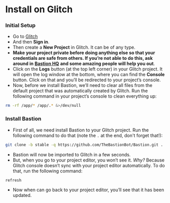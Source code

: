 # Install on Glitch

### Initial Setup <a id="initial-setup-glitch"></a>

* Go to [Glitch](https://glitch.com)
* And then **Sign in**.
* Then create a **New Project** in Glitch. It can be of any type.
* **Make your project private before doing anything else so that your credentials are safe from others. If you’re not able to do this, ask around in** [**Bastion HQ**](https://discord.gg/fzx8fkt) **and some amazing people will help you out**.
* Click on the **Logs** button \(at the top left corner\) in your Glitch project. It will open the log window at the bottom, where you can find the **Console** button. Click on that and you’ll be redirected to your project’s console.
* Now, before we install Bastion, we’ll need to clear all files from the default project that was automatically created by Glitch. Run the following command in your project’s console to clean everything up:

```bash
rm -rf /app/* /app/.* &>/dev/null
```

### Install Bastion <a id="install-bastion"></a>

* First of all, we need install Bastion to your Glitch project. Run the following command to do that \(note the `.` at the end, don't forget that!\):

```bash
git clone -b stable -q https://github.com/TheBastionBot/Bastion.git .
```

* Bastion will now be imported to Glitch in a few seconds.
* But, when you go to your project editor, you won’t see it. _Why?_ Because Glitch console doesn’t sync with your project editor automatically. To do that, run the following command:

```bash
refresh
```

* Now when can go back to your project editor, you’ll see that it has been updated.



